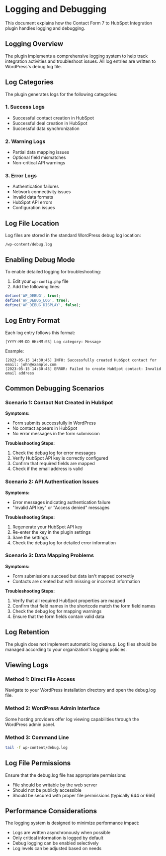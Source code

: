 # Logging and Debugging

This document explains how the Contact Form 7 to HubSpot Integration plugin handles logging and debugging.

## Logging Overview

The plugin implements a comprehensive logging system to help track integration activities and troubleshoot issues. All log entries are written to WordPress's debug log file.

## Log Categories

The plugin generates logs for the following categories:

### 1. Success Logs
- Successful contact creation in HubSpot
- Successful deal creation in HubSpot
- Successful data synchronization

### 2. Warning Logs
- Partial data mapping issues
- Optional field mismatches
- Non-critical API warnings

### 3. Error Logs
- Authentication failures
- Network connectivity issues
- Invalid data formats
- HubSpot API errors
- Configuration issues

## Log File Location

Log files are stored in the standard WordPress debug log location:
```
/wp-content/debug.log
```

## Enabling Debug Mode

To enable detailed logging for troubleshooting:

1. Edit your `wp-config.php` file
2. Add the following lines:
```php
define('WP_DEBUG', true);
define('WP_DEBUG_LOG', true);
define('WP_DEBUG_DISPLAY', false);
```

## Log Entry Format

Each log entry follows this format:
```
[YYYY-MM-DD HH:MM:SS] Log category: Message
```

Example:
```
[2023-05-15 14:30:45] INFO: Successfully created HubSpot contact for email: john@example.com
[2023-05-15 14:30:45] ERROR: Failed to create HubSpot contact: Invalid email address
```

## Common Debugging Scenarios

### Scenario 1: Contact Not Created in HubSpot

**Symptoms:**
- Form submits successfully in WordPress
- No contact appears in HubSpot
- No error messages in the form submission

**Troubleshooting Steps:**
1. Check the debug log for error messages
2. Verify HubSpot API key is correctly configured
3. Confirm that required fields are mapped
4. Check if the email address is valid

### Scenario 2: API Authentication Issues

**Symptoms:**
- Error messages indicating authentication failure
- "Invalid API key" or "Access denied" messages

**Troubleshooting Steps:**
1. Regenerate your HubSpot API key
2. Re-enter the key in the plugin settings
3. Save the settings
4. Check the debug log for detailed error information

### Scenario 3: Data Mapping Problems

**Symptoms:**
- Form submissions succeed but data isn't mapped correctly
- Contacts are created but with missing or incorrect information

**Troubleshooting Steps:**
1. Verify that all required HubSpot properties are mapped
2. Confirm that field names in the shortcode match the form field names
3. Check the debug log for mapping warnings
4. Ensure that the form fields contain valid data

## Log Retention

The plugin does not implement automatic log cleanup. Log files should be managed according to your organization's logging policies.

## Viewing Logs

### Method 1: Direct File Access
Navigate to your WordPress installation directory and open the debug.log file.

### Method 2: WordPress Admin Interface
Some hosting providers offer log viewing capabilities through the WordPress admin panel.

### Method 3: Command Line
```bash
tail -f wp-content/debug.log
```

## Log File Permissions

Ensure that the debug.log file has appropriate permissions:
- File should be writable by the web server
- Should not be publicly accessible
- Should be secured with proper file permissions (typically 644 or 666)

## Performance Considerations

The logging system is designed to minimize performance impact:
- Logs are written asynchronously when possible
- Only critical information is logged by default
- Debug logging can be enabled selectively
- Log levels can be adjusted based on needs